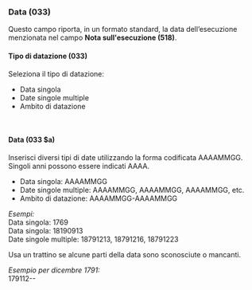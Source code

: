 ### Data (033)  

Questo campo riporta, in un formato standard, la data dell’esecuzione menzionata nel campo **Nota sull'esecuzione (518)**.&nbsp;

#### Tipo di datazione (033)

Seleziona il tipo di datazione:

- Data singola  
- Date singole multiple  
- Ambito di datazione  

&nbsp;

#### Data (033 $a)

Inserisci diversi tipi di date utilizzando la forma codificata AAAAMMGG. Singoli anni possono essere indicati AAAA.

- Data singola: AAAAMMGG
- Date singole multiple: AAAAMMGG, AAAAMMGG, AAAAMMGG, etc.
- Ambito di datazione: AAAAMMGG-AAAAMMGG

_Esempi:_  
Data singola: 1769  
Data singola: 18190913  
Date singole multiple: 18791213, 18791216, 18791223&nbsp;

Usa un trattino se alcune parti della data sono sconosciute o mancanti.

_Esempio per dicembre_ _1791:_   
179112--&nbsp;